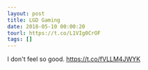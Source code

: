 ```yaml
---
layout: post
title: LGD Gaming
date: 2018-05-10 00:00:20
tourl: https://t.co/L1VIg0CrOF
tags: []
---
```

I don't feel so good. https://t.co/fVLLM4JWYK